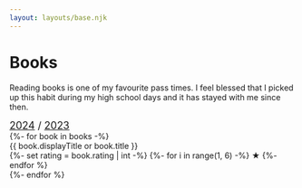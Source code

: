 ```yaml
---
layout: layouts/base.njk
---
```


# Books

Reading books is one of my favourite pass times. I feel blessed that I picked up this habit during my high school days and it has stayed with me since then.

<div style="font-size:18px">
    <a href="/books/2024">2024</a>
    /
    <a href="/books/2023">2023</a>
</div>

<div class="books-list">
  {%- for book in books -%}
    <div class="book" style="background-image: url('/images/covers/{{ book.image }}')">
      <div class="book-title">
        {{ book.displayTitle or book.title }}
        <div class="book-rating">
        {%- set rating = book.rating | int -%}
        {%- for i in range(1, 6) -%}
            <span class="star {% if i <= rating %}filled{% endif %}">★</span>
          {%- endfor %}
        </div>
      </div>
    </div>
  {%- endfor %}
</div>
